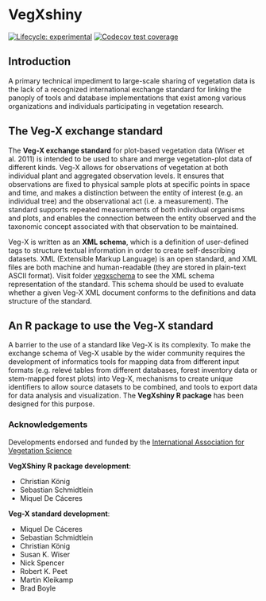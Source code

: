 
<!-- README.md is generated from README.Rmd. Please edit that file -->

# VegXshiny

<!-- badges: start -->

[![Lifecycle:
experimental](https://img.shields.io/badge/lifecycle-experimental-orange.svg)](https://lifecycle.r-lib.org/articles/stages.html#experimental)
[![Codecov test
coverage](https://codecov.io/gh/test-coverage.yaml/branch/master/graph/badge.svg)](https://codecov.io/gh/test-coverage.yaml?branch=master)
<!--[![R-CMD-check](https://github.com/ChrKoenig/VegXshiny/workflows/R-CMD-check/badge.svg)](https://github.com/ChrKoenig/VegXshiny/actions)-->
<!-- badges: end -->

## Introduction

A primary technical impediment to large-scale sharing of vegetation data
is the lack of a recognized international exchange standard for linking
the panoply of tools and database implementations that exist among
various organizations and individuals participating in vegetation
research.

## The Veg-X exchange standard

The **Veg-X exchange standard** for plot-based vegetation data (Wiser et
al. 2011) is intended to be used to share and merge vegetation-plot data
of different kinds. Veg-X allows for observations of vegetation at both
individual plant and aggregated observation levels. It ensures that
observations are fixed to physical sample plots at specific points in
space and time, and makes a distinction between the entity of interest
(e.g. an individual tree) and the observational act (i.e. a
measurement). The standard supports repeated measurements of both
individual organisms and plots, and enables the connection between the
entity observed and the taxonomic concept associated with that
observation to be maintained.

Veg-X is written as an **XML schema**, which is a definition of
user-defined tags to structure textual information in order to create
self-describing datasets. XML (Extensible Markup Language) is an open
standard, and XML files are both machine and human-readable (they are
stored in plain-text ASCII format). Visit folder
[vegxschema](https://github.com/iavs-org/VegX/tree/master/vegxschema) to
see the XML schema representation of the standard. This schema should be
used to evaluate whether a given Veg-X XML document conforms to the
definitions and data structure of the standard.

## An R package to use the Veg-X standard

A barrier to the use of a standard like Veg-X is its complexity. To make
the exchange schema of Veg-X usable by the wider community requires the
development of informatics tools for mapping data from different input
formats (e.g. relevé tables from different databases, forest inventory
data or stem-mapped forest plots) into Veg-X, mechanisms to create
unique identifiers to allow source datasets to be combined, and tools to
export data for data analysis and visualization. The **VegXshiny R
package** has been designed for this purpose.

### Acknowledgements

Developments endorsed and funded by the [International Association for
Vegetation Science](http://iavs.org/)

**VegXShiny R package development**:

-   Christian König
-   Sebastian Schmidtlein
-   Miquel De Cáceres

**Veg-X standard development**:

-   Miquel De Cáceres
-   Sebastian Schmidtlein
-   Christian König
-   Susan K. Wiser
-   Nick Spencer
-   Robert K. Peet
-   Martin Kleikamp
-   Brad Boyle
